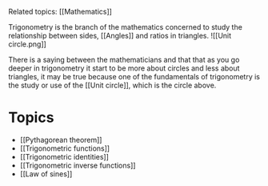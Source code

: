 Related topics: [[Mathematics]]

Trigonometry is the branch of the mathematics concerned to study the relationship between sides, [[Angles]] and ratios in triangles. 
![[Unit circle.png]]

There is a saying between the mathematicians and that that as you go deeper in trigonometry it start to be more about circles and less about triangles, it may be true because one of the fundamentals of trigonometry is the study or use of the [[Unit circle]], which is the circle above. 

# Topics
+ [[Pythagorean theorem]]
+ [[Trigonometric functions]]
+ [[Trigonometric identities]]
+ [[Trigonometric inverse functions]]
+ [[Law of sines]]